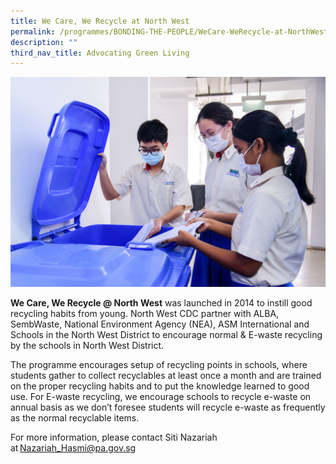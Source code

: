 ```yaml
---
title: We Care, We Recycle at North West
permalink: /programmes/BONDING-THE-PEOPLE/WeCare-WeRecycle-at-NorthWest/
description: ""
third_nav_title: Advocating Green Living
---
```

<meta name="description" content="We Care, We Recycle at North West">

![](/images/WCWR%20Pix%201.jpg)


**We Care, We Recycle @ North West** was launched in 2014 to instill good recycling habits from young. North West CDC partner with ALBA, SembWaste, National Environment Agency (NEA), ASM International and Schools in the North West District to encourage normal & E-waste recycling by the schools in North West District. 

The programme encourages setup of recycling points in schools, where students gather to collect recyclables at least once a month and are trained on the proper recycling habits and to put the knowledge learned to good use. For E-waste recycling, we encourage schools to recycle e-waste on annual basis as we don’t foresee students will recycle e-waste as frequently as the normal recyclable items. 

For more information, please contact Siti Nazariah at [Nazariah\_Hasmi@pa.gov.sg](mailto:Nazariah_Hasmi@pa.gov.sg)
